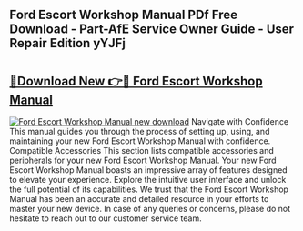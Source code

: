 ## Ford Escort Workshop Manual PDf Free Download - Part-AfE Service Owner Guide - User Repair Edition yYJFj

# <h2><a href="http://bc77651.oget.top/?id=Ford+Escort+Workshop+Manual">🔗Download New 👉🔴 Ford Escort Workshop Manual</a></h2>

[![Ford Escort Workshop Manual new download](https://i.imgur.com/5g1atiW.png)](http://bc77651.oget.top/?id=Ford+Escort+Workshop+Manual)
Navigate with Confidence This manual guides you through the process of setting up, using, and maintaining your new Ford Escort Workshop Manual with confidence. Compatible Accessories This section lists compatible accessories and peripherals for your new Ford Escort Workshop Manual. Your new Ford Escort Workshop Manual boasts an impressive array of features designed to elevate your experience. Explore the intuitive user interface and unlock the full potential of its capabilities. We trust that the Ford Escort Workshop Manual has been an accurate and detailed resource in your efforts to master your new device. In case of any queries or concerns, please do not hesitate to reach out to our customer service team.
